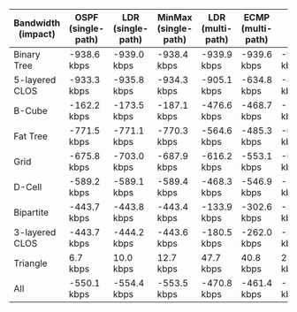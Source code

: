 | Bandwidth (impact) | OSPF (single-path) | LDR (single-path) | MinMax (single-path) | LDR (multi-path) | ECMP (multi-path) | All         |
| ------------------ | ------------------ | ----------------- | -------------------- | ---------------- | ----------------- | ----------- |
| Binary Tree        | -938.6 kbps        | -939.0 kbps       | -938.4 kbps          | -939.9 kbps      | -939.6 kbps       | -939.1 kbps |
| 5-layered CLOS     | -933.3 kbps        | -935.8 kbps       | -934.3 kbps          | -905.1 kbps      | -634.8 kbps       | -868.7 kbps |
| B-Cube             | -162.2 kbps        | -173.5 kbps       | -187.1 kbps          | -476.6 kbps      | -468.7 kbps       | -293.6 kbps |
| Fat Tree           | -771.5 kbps        | -771.1 kbps       | -770.3 kbps          | -564.6 kbps      | -485.3 kbps       | -672.5 kbps |
| Grid               | -675.8 kbps        | -703.0 kbps       | -687.9 kbps          | -616.2 kbps      | -553.1 kbps       | -647.2 kbps |
| D-Cell             | -589.2 kbps        | -589.1 kbps       | -589.4 kbps          | -468.3 kbps      | -546.9 kbps       | -556.6 kbps |
| Bipartite          | -443.7 kbps        | -443.8 kbps       | -443.4 kbps          | -133.9 kbps      | -302.6 kbps       | -353.5 kbps |
| 3-layered CLOS     | -443.7 kbps        | -444.2 kbps       | -443.6 kbps          | -180.5 kbps      | -262.0 kbps       | -354.8 kbps |
| Triangle           | 6.7 kbps           | 10.0 kbps         | 12.7 kbps            | 47.7 kbps        | 40.8 kbps         | 23.6 kbps   |
| All                | -550.1 kbps        | -554.4 kbps       | -553.5 kbps          | -470.8 kbps      | -461.4 kbps       | -518.0 kbps |